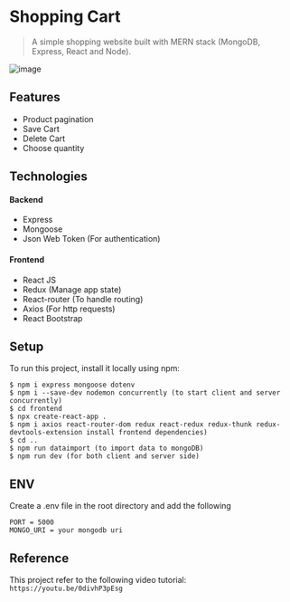 # Shopping Cart

> A simple shopping website built with MERN stack (MongoDB, Express, React and Node).

![image](https://github.com/evyhsiao/shopping-cart/blob/master/productImg/shopping-cart-demo.gif)

## Features
- Product pagination
- Save Cart
- Delete Cart
- Choose quantity

## Technologies

#### Backend

- Express
- Mongoose
- Json Web Token (For authentication)

#### Frontend

- React JS
- Redux (Manage app state)
- React-router (To handle routing)
- Axios (For http requests)
- React Bootstrap

## Setup

To run this project, install it locally using npm:

```
$ npm i express mongoose dotenv
$ npm i --save-dev nodemon concurrently (to start client and server concurrently)
$ cd frontend
$ npx create-react-app .
$ npm i axios react-router-dom redux react-redux redux-thunk redux-devtools-extension install frontend dependencies)
$ cd ..
$ npm run dataimport (to import data to mongoDB)
$ npm run dev (for both client and server side)
```
## ENV

Create a .env file in the root directory and add the following

```
PORT = 5000
MONGO_URI = your mongodb uri
```

## Reference

This project refer to the following video tutorial: `https://youtu.be/0divhP3pEsg`